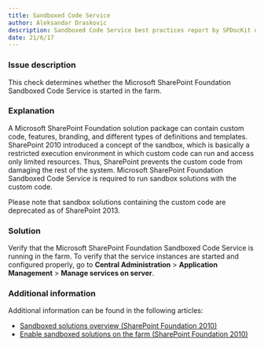 ```yaml
---
title: Sandboxed Code Service
author: Aleksandar Draskovic
description: Sandboxed Code Service best practices report by SPDocKit determines whether the Microsoft SharePoint Foundation Sandboxed Code Service is started in the farm.
date: 21/6/17
---
```

### Issue description

This check determines whether the Microsoft SharePoint Foundation Sandboxed Code Service is started in the farm.

### Explanation

A Microsoft SharePoint Foundation solution package can contain custom code, features, branding, and different types of definitions and templates. SharePoint 2010 introduced a concept of the sandbox, which is basically a restricted execution environment in which custom code can run and access only limited resources. Thus, SharePoint prevents the custom code from damaging the rest of the system. Microsoft SharePoint Foundation Sandboxed Code Service is required to run sandbox solutions with the custom code.

Please note that sandbox solutions containing the custom code are deprecated as of SharePoint 2013.

### Solution

Verify that the Microsoft SharePoint Foundation Sandboxed Code Service is running in the farm. To verify that the service instances are started and configured properly, go to __Central Administration__ > __Application Management__ > __Manage services on server__.

### Additional information

Additional information can be found in the following articles:

* <a href="https://technet.microsoft.com/en-us/library/ee704543(v=office.14).aspx">Sandboxed solutions overview (SharePoint Foundation 2010)</a>
* <a href="https://technet.microsoft.com/en-us/library/ff535775(v=office.14).aspx">Enable sandboxed solutions on the farm (SharePoint Foundation 2010)</a>